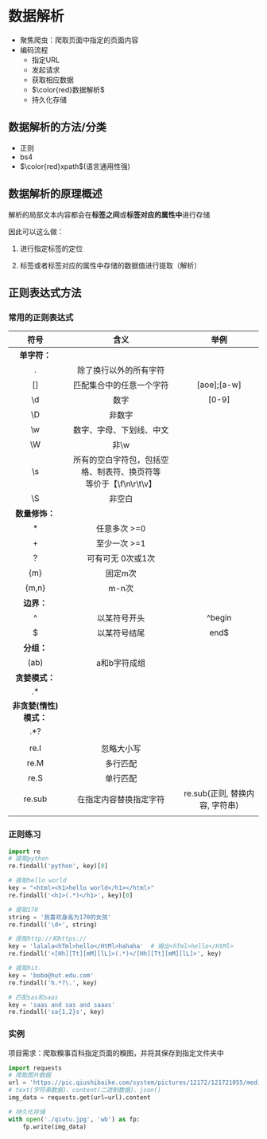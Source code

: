 # 数据解析
- 聚焦爬虫：爬取页面中指定的页面内容
- 编码流程
   - 指定URL
   - 发起请求
   - 获取相应数据
   - $\color{red}数据解析$
   - 持久化存储

## 数据解析的方法/分类
- 正则
- bs4
- $\color{red}xpath$(语言通用性强)

## 数据解析的原理概述
解析的局部文本内容都会在**标签之间**或**标签对应的属性中**进行存储

因此可以这么做：

1. 进行指定标签的定位

2. 标签或者标签对应的属性中存储的数据值进行提取（解析）

## 正则表达式方法

### 常用的正则表达式

|          符号          |                             含义                             |              举例              |
| :--------------------: | :----------------------------------------------------------: | :----------------------------: |
|      **单字符：**      |                                                              |                                |
|           .            |                    除了换行以外的所有字符                    |                                |
|           []           |                   匹配集合中的任意一个字符                   |          [aoe];[a-w]           |
|           \d           |                             数字                             |             [0-9]              |
|           \D           |                            非数字                            |                                |
|           \w           |                   数字、字母、下划线、中文                   |                                |
|           \W           |                             非\w                             |                                |
|           \s           | 所有的空白字符包，包括空格、制表符、换页符等<br/>等价于【\f\n\r\t\v】 |                                |
|           \S           |                            非空白                            |                                |
|     **数量修饰：**     |                                                              |                                |
|           *            |                         任意多次 >=0                         |                                |
|           +            |                         至少一次 >=1                         |                                |
|           ?            |                      可有可无 0次或1次                       |                                |
|          {m}           |                           固定m次                            |                                |
|         {m,n}          |                            m-n次                             |                                |
|       **边界：**       |                                                              |                                |
|           ^            |                         以某符号开头                         |             ^begin             |
|           $            |                         以某符号结尾                         |              end$              |
|       **分组：**       |                                                              |                                |
|          (ab)          |                         a和b字符成组                         |                                |
|     **贪婪模式：**     |                                                              |                                |
|           .*           |                                                              |                                |
| **非贪婪(惰性)模式：** |                                                              |                                |
|          .*?           |                                                              |                                |
|                        |                                                              |                                |
|          re.I          |                          忽略大小写                          |                                |
|          re.M          |                           多行匹配                           |                                |
|          re.S          |                           单行匹配                           |                                |
|         re.sub         |                    在指定内容替换指定字符                    | re.sub(正则, 替换内容, 字符串) |
|                        |                                                              |                                |

### 正则练习

```python
import re
# 提取python
re.findall('python', key)[0]

# 提取hello world
key = "<html><h1>hello world</h1></html>"
re.findall('<h1>(.*)</h1>', key)[0]

# 提取170
string = '我喜欢身高为170的女孩'
re.findall('\d+', string)

# 提取http://和https://
key = 'lalala<hTml>hello</HtMl>hahaha'  # 输出<hTml>hello</HtMl>
re.findall('<[Hh][Tt][mM][lL]>(.*)</[Hh][Tt][mM][lL]>', key)

# 提取hit.
key = 'bobo@hut.edu.com'
re.findall('h.*?\.', key)

# 匹配sas和saas
key = 'saas and sas and saaas'
re.findall('sa{1,2}s', key)
```

### 实例

项目需求：爬取糗事百科指定页面的糗图，并将其保存到指定文件夹中

```python
import requests
# 爬取图片数据
url = 'https://pic.qiushibaike.com/system/pictures/12172/121721055/medium/9OSVY4ZSU4NN6T7V.jpg'
# text(字符串数据)、content(二进制数据)、json()
img_data = requests.get(url=url).content

# 持久化存储
with open('./qiutu.jpg', 'wb') as fp:
    fp.write(img_data)
```

